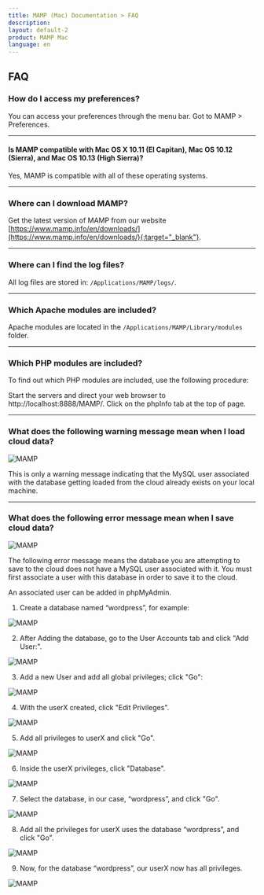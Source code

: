 ```yaml
---
title: MAMP (Mac) Documentation > FAQ
description: 
layout: default-2
product: MAMP Mac
language: en
---
```


## FAQ

### How do I access my preferences?

You can access your preferences through the menu bar. Got to MAMP > Preferences. 

---

#### Is MAMP compatible with Mac OS X 10.11 (El Capitan), Mac OS 10.12 (Sierra), and Mac OS 10.13 (High Sierra)?

Yes, MAMP is compatible with all of these operating systems. 

---

### Where can I download MAMP?

Get the latest version of MAMP from our website [https://www.mamp.info/en/downloads/](https://www.mamp.info/en/downloads/){:target="_blank"}.

---

### Where can I find the log files?

All log files are stored in: `/Applications/MAMP/logs/`.

---

### Which Apache modules are included?

Apache modules are located in the `/Applications/MAMP/Library/modules` folder.

---

### Which PHP modules are included?

To find out which PHP modules are included, use the following procedure:

Start the servers and direct your web browser to http://localhost:8888/MAMP/.
Click on the phpInfo tab at the top of page.

---

<a name="cloud"> </a>

### What does the following warning message mean when I load cloud data?

![MAMP](/en/MAMP-Mac/FAQ/DatabaseWarning.png)

This is only a warning message indicating that the MySQL user associated with the database getting loaded from the cloud already exists on your local machine.

---

### What does the following error message mean when I save cloud data?

![MAMP](/en/MAMP-Mac/FAQ/DatabaseError.png)

The following error message means the database you are attempting to save to the cloud does not have a MySQL user associated with it. You must first associate a user with this database in order to save it to the cloud. 

An associated user can be added in phpMyAdmin.


1. Create a database named “wordpress”, for example:

![MAMP](/en/MAMP-Mac/FAQ/Step1.png)

2. After Adding the database, go to the User Accounts tab and click "Add User:".

![MAMP](/en/MAMP-Mac/FAQ/Step2.png)

3. Add a new User and add all global privileges; click "Go":

![MAMP](/en/MAMP-Mac/FAQ/Step3.png)

4. With the userX created, click "Edit Privileges".

![MAMP](/en/MAMP-Mac/FAQ/Step4.png)

5. Add all privileges to userX and click "Go".

![MAMP](/en/MAMP-Mac/FAQ/Step5.png)

6. Inside the userX privileges, click "Database".

![MAMP](/en/MAMP-Mac/FAQ/Step6.png)

7. Select the database, in our case, “wordpress”, and click "Go".

![MAMP](/en/MAMP-Mac/FAQ/Step7.png)

8. Add all the privileges for userX uses the database “wordpress”, and click "Go".

![MAMP](/en/MAMP-Mac/FAQ/Step8.png)
 
9. Now, for the database “wordpress”, our userX now has all privileges.

![MAMP](/en/MAMP-Mac/FAQ/Step9.png)

